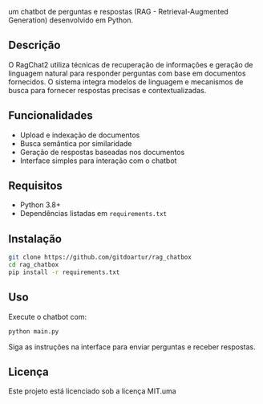  um chatbot de perguntas e respostas (RAG - Retrieval-Augmented Generation) desenvolvido em Python. 

## Descrição

O RagChat2 utiliza técnicas de recuperação de informações e geração de linguagem natural para responder perguntas com base em documentos fornecidos. O sistema integra modelos de linguagem e mecanismos de busca para fornecer respostas precisas e contextualizadas.

## Funcionalidades

- Upload e indexação de documentos
- Busca semântica por similaridade
- Geração de respostas baseadas nos documentos
- Interface simples para interação com o chatbot

## Requisitos

- Python 3.8+
- Dependências listadas em `requirements.txt`

## Instalação

```bash
git clone https://github.com/gitdoartur/rag_chatbox
cd rag_chatbox
pip install -r requirements.txt
```

## Uso

Execute o chatbot com:

```bash
python main.py
```

Siga as instruções na interface para enviar perguntas e receber respostas.

## Licença

Este projeto está licenciado sob a licença MIT.uma 

